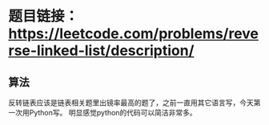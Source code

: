 # 题目链接：https://leetcode.com/problems/reverse-linked-list/description/

## 算法
反转链表应该是链表相关题里出镜率最高的题了，之前一直用其它语言写，今天第一次用Python写。
明显感觉python的代码可以简洁非常多。